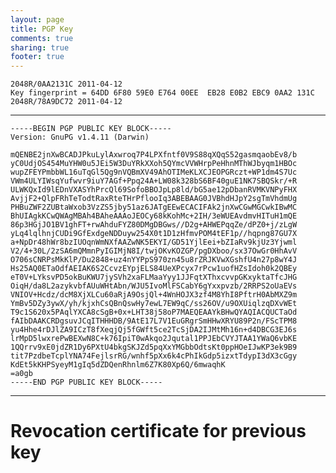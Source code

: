 ```yaml
---
layout: page
title: PGP Key
comments: true
sharing: true
footer: true
---
```

    2048R/0AA2131C 2011-04-12
    Key fingerprint = 64DD 6F80 59E0 E764 00EE  EB28 E0B2 EBC9 0AA2 131C
    2048R/78A9DC72 2011-04-12
----
    -----BEGIN PGP PUBLIC KEY BLOCK-----
    Version: GnuPG v1.4.11 (Darwin)
    
    mQENBE2jnXwBCADJPkuLylAxwroq7P4LPXfntf0V9S88qXQqS52gasmqaobEv8/b
    yC0UdjOS454MuYHW0u5JEi5W3DuYRkXXoh5QYmcVVWHrpPeHhnMThWJbyqm1HBOc
    wupZFEYPmbbWL16uTqGl5Qg9nVQBmXV49AhOTIMeKLXCJEOPGRczt+WP1dm4S7Uc
    VWm4ULYIWsqYufwvr9iuY7AGf+Ppq24A+LW08k328bS6BF40guE1NK7SBQSkr/+R
    ULWKQxId9lEDnVXASYhPrcQl69SofoBBOJpLp8ld/bG5ae12pDbanRVMKVNPyFHX
    AvjjF2+QlpFRhTeTodtRaxRteTHrPflooIq3ABEBAAG0JVBhdHJpY2sgTmVhdmUg
    PHBuZWF2ZUBtaWxob3VzZS5jby51az6JATgEEwECACIFAk2jnXwCGwMGCwkIBwMC
    BhUIAgkKCwQWAgMBAh4BAheAAAoJEOCy68kKohMc+2IH/3eWUEAvdmvHITuH1mQE
    86p3HGjJO1BV1ghFT+rwAhduFYZ80DMgDBGws//D2g+AHWEPqqZe/dPZ0+j/zLgW
    yLq4lqlhnjCUDi9GfExdgeNDDuyw254X0t1D1zHfmvPOM4tEF1p//hqpng87GU7X
    a+NpDr48hWr8bzIUOqnWmNXfAAZwNK5EKYI/GD51YjlEei+bZIaRv9kjUz3Yjwml
    V2/4+30L/2zSA6mQMmnPyIGIMjN8I/twjOKvKOZGP/pgDXboo/sx37OwGr0HhAvV
    O706sCNRPsMkKlP/Du2848+uz4nYYPpS970zn45u8rZRJKVwXGshfU4n27p8wY4J
    Hs25AQ0ETaOdfAEIAK6S2CcvzEYpjELS84UeXPcyx7rPcw1uofHZsIdoh0k2QBEy
    eT0V+LYksvPD5okBuKWU7jySVh2xaFLMaaYyy1JJFqtXThxcvvpGKxyktaTfcJHG
    OiqH/da8L2azykvbfAUuWHtAbn/WJU5IvoMlFSCabY6gYxxpvzb/2RRPS2oUaEVs
    VNIOV+Hcdz/dcM8XjXLCu60aRjA9OsjQl+4WnHOJX3zf4M8YhI8PftrH0AbMXZ9m
    YmBv5DZy3ywX/yh/kjxhCsQBnQswHy7ewL7EW9qC/ss26OV/u9OXUiqlzqDXvWEt
    T9c1S620x5PAqlYXCA8cSgB+0x+LHT38j58oP7MAEQEAAYkBHwQYAQIACQUCTaOd
    fAIbDAAKCRDgsuvJCqITHHHDB/9AtE17L7V1EuGRgrSmHHwXRYU89P2n/FScTPM8
    yu4Hhe4rDJlZA9ICzT8fXeqjQj5fGWft5ce2TcSjDA2IJMtMh16n+d4DBCG3EJ6s
    lrMpD5lwxrePwBEXwN8C+k76IpiT0wAkqo2Jqutal1PPJEbCVYJTAA1YWaQ6vbKE
    1QQrrv9xE0jdZR1Dy6PXtU4bkgSKJZd5pqXxYMGbbOdtsKt0ppHOeIJwKP3ek9B9
    tit7PzdbeTcplYNA74FejlsrRG/wnhf5pXx6k4cPhIkGdp5izxtTdypI3dX3cGgy
    KdEt5kKHPSyeyM1gIq5dZDQenRhnlm6Z7K80Xp6Q/6mwaqhK
    =a0gb
    -----END PGP PUBLIC KEY BLOCK-----
----

# Revocation certificate for previous key #

<!--
    1024D/DD96DEF2 2002-02-23 [revoked: 2009-08-10]
    Key fingerprint = D48D D356 EED0 2169 1E19  88A5 3172 074F DD96 DEF2

    -----BEGIN PGP PUBLIC KEY BLOCK-----
    Version: GnuPG v1.4.9 (GNU/Linux)
    Comment: A revocation certificate should follow
    
    iLEEIBECAHEFAkuUystqHQJMYXB0b3AgY29udGFpbmluZyBzZWNyZXQga2V5IHdh
    cyBzdG9sZW4sIGFsdGhvdWdoIHBhc3NwaHJhc2UgcHJvdGVjdGVkIGl0IGNhbiBi
    ZSBjb25zaWRlcmVkIGNvbXByb21pc2VkLgAKCRAxcgdP3Zbe8vnqAJ4lL9ksB55D
    xH6GG9XbR/mhoWiyGACfcXnb1EdggdVYl80563dZQKS0OM8=
    =AlNX
    -----END PGP PUBLIC KEY BLOCK-----
-->

